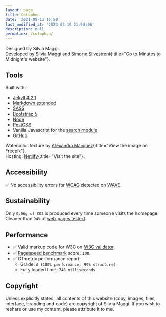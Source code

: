 ```yaml
---
layout: page
title: Colophon
date: '2021-08-13 15:50'
last_modified_at: '2023-03-19 21:08:06'
description: null
permalink: /colophon/
---
```

Designed by Silvia Maggi.<br>
Developed by Silvia Maggi and [Simone Silvestroni](https://minutestomidnight.co.uk){:title="Go to Minutes to Midnight's website"}.

## Tools

Built with:

- [Jekyll 4.2.1](https://jekyllrb.com/ "Go to the Jekyll website")
- [Markdown extended](https://www.markdownguide.org/getting-started/ "Read about Markdown")
- [SASS](https://sass-lang.com/ "Go to the Sass website")
- [Bootstrap 5](https://getbootstrap.com/ "Go to the Bootstrap website")
- [Node](https://nodejs.org/ "Read about Node.js")
- [PostCSS](https://postcss.org/ "Read about PostCSS")
- Vanilla Javascript for the [search module](https://github.com/daviddarnes/jekyll-search-js "Check out the search module by David Darnes")
- [GitHub](https://github.com "Go to the GitHub website")

Watercolor texture by [Alexandra M&aacute;rquez](https://www.freepik.com/vectors/background/){:title="View the image on Freepik"}.  
Hosting: [Netlify](https://www.netlify.com/){:title="Visit the site"}.

## Accessibility

✅ No accessibility errors for <abbr title="Web Content Accessibility Guidelines">WCAG</abbr> detected on [WAVE](https://wave.webaim.org/report#/https://silviamaggidesign.com/).

## Sustainability

Only <code>0.06g of CO2</code> is produced every time someone visits the homepage. Cleaner than <code>94%</code> of <a href="https://www.websitecarbon.com/website/silviamaggidesign-com/" title="Visit Website carbon">web pages tested</a>.

## Performance

- ✅ Valid markup code for W3C on [W3C validator](https://validator.w3.org/nu/?doc=https%3A%2F%2Fsilviamaggidesign.com%2F).
- ✅ [Pagespeed benchmark](https://developers.google.com/speed/pagespeed/insights/?url=silviamaggidesign.com) score: `100`.
- ✅ GTmetrix performance report:
  - Grade: `A (100% performance, 99% structure)`
  - Fully loaded time: `748 milliseconds`

## Copyright

Unless explicitly stated, all contents of this website (copy, images, files, interface, branding and code) are copyright of Silvia Maggi. If you wish to reshare or use my content, please attribute it to me.